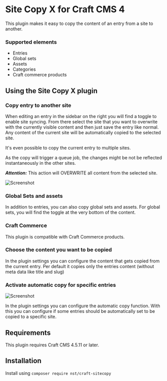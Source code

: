 # Site Copy X for Craft CMS 4

This plugin makes it easy to copy the content of an entry from a site to another.

### Supported elements

- Entries
- Global sets
- Assets
- Categories
- Craft commerce products

## Using the Site Copy X plugin

### Copy entry to another site

When editing an entry in the sidebar on the right you will find a toggle to enable
site syncing. From there select the site that you want to overwrite with the currently
visible content and then just save the entry like normal. Any content of the current
site will be automatically copied to the selected site.

It's even possible to copy the current entry to multiple sites. 

As the copy will trigger a queue job, the changes might be not be reflected instantaneously in the other sites. 

***Attention:*** This action will OVERWRITE all content from the selected site.

![Screenshot](resources/screenshots/screenshot1.png)

### Global Sets and assets

In addition to entries, you can also copy global sets and assets. For global sets, you will find the toggle at the very bottom of the content.

### Craft Commerce

This plugin is compatible with Craft Commerce products.

### Choose the content you want to be copied
In the plugin settings you can configure the content that gets copied from the current entry.
Per default it copies only the entries content (without meta data like title and slug)

### Activate automatic copy for specific entries

![Screenshot](resources/screenshots/screenshot2.png)

In the plugin settings you can configure the automatic copy function. 
With this you can configure if some entries should be automatically set
to be copied to a specific site. 

## Requirements

This plugin requires Craft CMS 4.5.11 or later.

## Installation

Install using `composer require nst/craft-sitecopy` 
